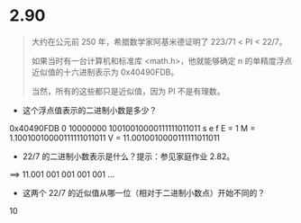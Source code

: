 # 2.90

> 大约在公元前 250 年，希腊数学家阿基米德证明了 223/71 < PI < 22/7。
>
> 如果当时有一台计算机和标准库 <math.h>，他就能够确定 n 的单精度浮点近似值的十六进制表示为 0x40490FDB。
>
> 当然，所有的这些都只是近似值，因为 PI 不是有理数。

* 这个浮点值表示的二进制小数是多少？

0x40490FDB
‭0 10000000 10010010000111111011011‬
s       e                    f
E = 1
M = 1.10010010000111111011011‬
V = 11.0010010000111111011011‬

* 22/7 的二进制小数表示是什么？提示：参见家庭作业 2.82。
  
==> 11.001 001 001 001 001 ...

* 这两个 22/7 的近似值从哪一位（相对于二进制小数点）开始不同的？

10